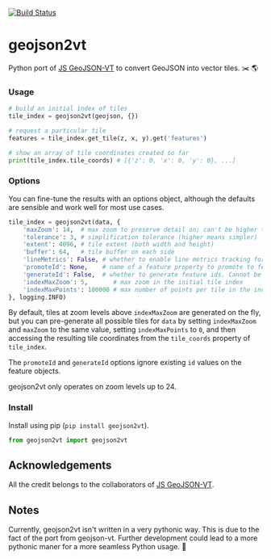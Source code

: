 [![Build Status](https://travis-ci.org/geometalab/geojson2vt.svg?branch=master)](https://travis-ci.org/geometalab/geojson2vt)
# geojson2vt
Python port of [JS GeoJSON-VT](https://github.com/mapbox/geojson-vt) to convert GeoJSON into vector tiles. :scissors: :earth_americas:

### Usage

```python
# build an initial index of tiles
tile_index = geojson2vt(geojson, {})

# request a particular tile
features = tile_index.get_tile(z, x, y).get('features')

# show an array of tile coordinates created so far
print(tile_index.tile_coords) # [{'z': 0, 'x': 0, 'y': 0}, ...]
```

### Options

You can fine-tune the results with an options object,
although the defaults are sensible and work well for most use cases.

```python
tile_index = geojson2vt(data, {
	'maxZoom': 14,  # max zoom to preserve detail on; can't be higher than 24
	'tolerance': 3, # simplification tolerance (higher means simpler)
	'extent': 4096, # tile extent (both width and height)
	'buffer': 64,   # tile buffer on each side
	'lineMetrics': False, # whether to enable line metrics tracking for LineString/MultiLineString features
	'promoteId': None,    # name of a feature property to promote to feature.id. Cannot be used with `generateId`
	'generateId': False,  # whether to generate feature ids. Cannot be used with `promoteId`
	'indexMaxZoom': 5,       # max zoom in the initial tile index
	'indexMaxPoints': 100000 # max number of points per tile in the index
}, logging.INFO)
```

By default, tiles at zoom levels above `indexMaxZoom` are generated on the fly, but you can pre-generate all possible tiles for `data` by setting `indexMaxZoom` and `maxZoom` to the same value, setting `indexMaxPoints` to `0`, and then accessing the resulting tile coordinates from the `tile_coords` property of `tile_index`.

The `promoteId` and `generateId` options ignore existing `id` values on the feature objects.

geojson2vt only operates on zoom levels up to 24.

### Install

Install using pip (`pip install geojson2vt`).

```python
from geojson2vt import geojson2vt
```

## Acknowledgements
All the credit belongs to the collaborators of [JS GeoJSON-VT](https://github.com/mapbox/geojson-vt).

## Notes
Currently, geojson2vt isn't written in a very pythonic way. This is due to the fact of the port from geojson-vt.
Further development could lead to a more pythonic maner for a more seamless Python usage. :snake:
